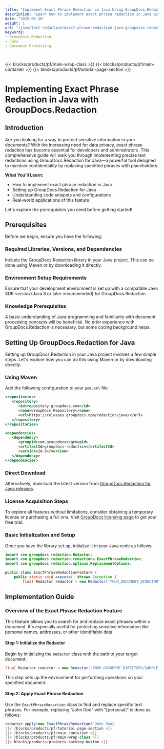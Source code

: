 ```yaml
---
title: "Implement Exact Phrase Redaction in Java Using GroupDocs.Redaction&#58; A Comprehensive Guide"
description: "Learn how to implement exact phrase redaction in Java with GroupDocs.Redaction. Protect sensitive information effectively with this step-by-step guide."
date: "2025-05-16"
weight: 1
url: "/java/text-redaction/exact-phrase-redaction-java-groupdocs-redaction/"
keywords:
- GroupDocs.Redaction
- Java
- Document Processing

---
```


{{< blocks/products/pf/main-wrap-class >}}
{{< blocks/products/pf/main-container >}}
{{< blocks/products/pf/tutorial-page-section >}}
# Implementing Exact Phrase Redaction in Java with GroupDocs.Redaction

## Introduction

Are you looking for a way to protect sensitive information in your documents? With the increasing need for data privacy, exact phrase redaction has become essential for developers and administrators. This comprehensive guide will walk you through implementing precise text redactions using GroupDocs.Redaction for Java—a powerful tool designed to maintain confidentiality by replacing specified phrases with placeholders.

**What You'll Learn:**
- How to implement exact phrase redaction in Java
- Setting up GroupDocs.Redaction for Java
- Understanding code snippets and configurations
- Real-world applications of this feature

Let's explore the prerequisites you need before getting started!

## Prerequisites

Before we begin, ensure you have the following:

### Required Libraries, Versions, and Dependencies

Include the GroupDocs.Redaction library in your Java project. This can be done using Maven or by downloading it directly.

### Environment Setup Requirements

Ensure that your development environment is set up with a compatible Java SDK version (Java 8 or later recommended) for GroupDocs.Redaction.

### Knowledge Prerequisites

A basic understanding of Java programming and familiarity with document processing concepts will be beneficial. No prior experience with GroupDocs.Redaction is necessary, but some coding background helps.

## Setting Up GroupDocs.Redaction for Java

Setting up GroupDocs.Redaction in your Java project involves a few simple steps. Let's explore how you can do this using Maven or by downloading directly.

### Using Maven

Add the following configuration to your `pom.xml` file:
```xml
<repositories>
   <repository>
      <id>repository.groupdocs.com</id>
      <name>GroupDocs Repository</name>
      <url>https://releases.groupdocs.com/redaction/java/</url>
   </repository>
</repositories>

<dependencies>
   <dependency>
      <groupId>com.groupdocs</groupId>
      <artifactId>groupdocs-redaction</artifactId>
      <version>24.9</version>
   </dependency>
</dependencies>
```
### Direct Download
Alternatively, download the latest version from [GroupDocs.Redaction for Java releases](https://releases.groupdocs.com/redaction/java/).

### License Acquisition Steps
To explore all features without limitations, consider obtaining a temporary license or purchasing a full one. Visit [GroupDocs licensing page](https://purchase.groupdocs.com/temporary-license/) to get your free trial.

### Basic Initialization and Setup
Once you have the library set up, initialize it in your Java code as follows:
```java
import com.groupdocs.redaction.Redactor;
import com.groupdocs.redaction.redactions.ExactPhraseRedaction;
import com.groupdocs.redaction.options.ReplacementOptions;

public class ExactPhraseRedactionFeature {
    public static void execute() throws Exception {
        final Redactor redactor = new Redactor("YOUR_DOCUMENT_DIRECTORY/SAMPLE_DOCX");
```
## Implementation Guide
### Overview of the Exact Phrase Redaction Feature
This feature allows you to search for and replace exact phrases within a document. It's especially useful for protecting sensitive information like personal names, addresses, or other identifiable data.

#### Step 1: Initialize the Redactor
Begin by initializing the `Redactor` class with the path to your target document:
```java
final Redactor redactor = new Redactor("YOUR_DOCUMENT_DIRECTORY/SAMPLE_DOCX");
```
This step sets up the environment for performing operations on your specified document.

#### Step 2: Apply Exact Phrase Redaction
Use the `ExactPhraseRedaction` class to find and replace specific text phrases. For example, replacing "John Doe" with "[personal]" is done as follows:
```java
redactor.apply(new ExactPhraseRedaction("John Doe\
{{< /blocks/products/pf/tutorial-page-section >}}
{{< /blocks/products/pf/main-container >}}
{{< /blocks/products/pf/main-wrap-class >}}
{{< blocks/products/products-backtop-button >}}